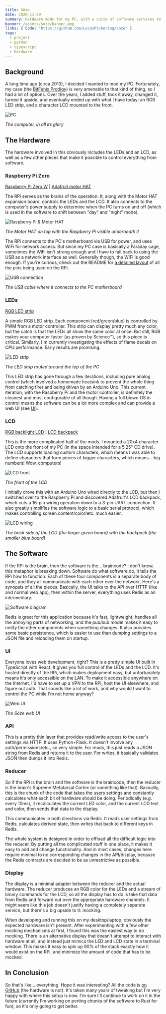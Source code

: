 ```yaml
---
title: Söze
date: 2020-11-29
summary: Hardware mods for my PC, with a suite of software services to make it all run smoothly. The mods include an LCD mounted on the front and a strip of RGB LEDs inside, all driven by a Raspberry Pi Zero.
banner: /assets/soze/banner.png
links: { Code: "https://github.com/LucasPickering/soze" }
tags:
  - project
  - python
  - typescript
  - hardware
---
```


## Background

A long time ago (circa 2013), I decided I wanted to mod my PC. Fortunately, my case (the [BitFenix Prodigy](https://www.bitfenix.com/products/chassis/mini-itx/prodigy/)) is very amenable to that kind of thing, so I had a lot of options. Over the years, I added stuff, took it away, changed it, turned it upside, and eventually ended up with what I have today: an RGB LED strip, and a character LCD mounted to the front.

![PC](/assets/soze/pc.jpg)

_The computer, in all its glory_

## The Hardware

The hardware involved in this obviously includes the LEDs and an LCD, as well as a few other pieces that make it possible to control everything from software.

### Raspberry Pi Zero

[Raspberry Pi Zero W](https://www.raspberrypi.org/products/raspberry-pi-zero-w/) | [Adafruit motor HAT](https://www.adafruit.com/product/2348)

The RPi serves as the brains of the operation. It, along with the Motor HAT expansion board, controls the LEDs and the LCD. It also connects to the computer's power supply to determine when the PC turns on and off (which is used in the software to shift between "day" and "night" mode).

![Raspberry Pi & Motor HAT](/assets/soze/rpi.jpg)

_The Motor HAT on top with the Raspberry Pi visible underneath it_

The RPi connects to the PC's motherboard via USB for power, and uses WiFi for network access. But since my PC case is basically a Faraday cage, sometimes the WiFi isn't strong enough and I have to fall back to using the USB as a network interface as well. Generally though, the WiFi is good enough. If you're curious, check out the README for [a detailed layout](https://github.com/LucasPickering/soze#pin-layout) of all the pins being used on the RPi.

![USB connection](/assets/soze/usb.jpg)

_The USB cable where it connects to the PC motherboard_

### LEDs

[RGB LED strip](https://www.adafruit.com/product/346)

A simple RGB LED strip. Each component (red/green/blue) is controlled by PWM from a motor controller. This strip can display pretty much any color, but the catch is that the LEDs all show the same color at once. But still, RGB makes your computer faster (as proven by Science™), so this piece is critical. Similarly, I'm currently investigating the effects of flame decals on CPU performance. Early results are promising.

![LED strip](/assets/soze/leds.jpg)

_The LED strip routed around the top of the PC_

This LED strip has gone through a few iterations, including pure analog control (which involved a homemade heatsink to prevent the whole thing from catching fire) and being driven by an Arduino Uno. This current iteration, with the Raspberry Pi and the motor controller, is definitely the cleanest and most configurable of all though. Having a full blown OS in control means the software can be a lot more complex and can provide a web UI (see [UI](#ui)).

### LCD

[RGB backlight LCD](https://www.adafruit.com/product/498) | [LCD backpack](https://www.adafruit.com/product/781)

This is the more complicated half of the mods. I mounted a 20x4 character LCD onto the front of my PC (in the space intended for a 5.25" CD drive). The LCD supports loading custom characters, which means I was able to define characters that form pieces of _bigger_ characters, which means... big numbers! Wow, computers!

![LCD front](/assets/soze/lcd_front.jpg)

_The front of the LCD_

I initially drove this with an Arduino Uno wired directly to the LCD, but then I switched over to the Raspberry Pi and discovered Adafruit's LCD backpack, which cuts a 16-pin wiring operation down to a 3-pin UART connection. It also greatly simplifies the software logic to a basic serial protocol, which makes controlling screen content/color/etc. much easier.

![LCD wiring](/assets/soze/lcd_back.jpg)

_The back side of the LCD (the larger green board) with the backpack (the smaller blue board)_

## The Software

If the RPi is the brain, then the software is the... braincode? I don't know, this metaphor is breaking down. Software do what software do, it tells the RPi how to function. Each of these four components is a separate body of code, and they all communicate with each other over the network. Here's a synopsis of all the pieces. Basically, the UI talks to the API over HTTP (like and normal web app), then within the server, everything uses Redis as an intermediary.

![Software diagram](/assets/soze/diagram.png)

Redis is great for this application because it's fast, lightweight, handles all the annoying parts of networking, and the pub/sub model makes it easy to notify the other components when something changes. It also provides some basic persistence, which is easier to use than dumping settings to a JSON file and reloading them on startup.

### UI

Everyone loves web development, right? This is a pretty simple UI built in TypeScript with React. It gives you full control of the LEDs and the LCD. It's hosted directly of the RPi, which makes deployment easy, but unfortunately means it's only accessible on the LAN. To make it accessible anywhere on the Internet, I'd have to set up a VPN to the RPi, host the UI elsewhere, and figure out auth. That sounds like a lot of work, and why would I want to control the PC while I'm not home anyway?

![Web UI](/assets/soze/ui.png)

_The Söze web UI_

### API

This is a pretty thin layer that provides read/write access to the user's settings via HTTP. It uses Python+Flask. It doesn't involve any auth/permissions/etc., so very simple. For reads, this just reads a JSON string from Redis and returns it to the user. For writes, it basically validates JSON then dumps it into Redis.

### Reducer

So if the RPi is the brain and the software is the braincode, then the reducer is the brain's Supreme Metatarsal Cortex (or something like that). Basically, this is the chunk of the code that takes the users settings and constantly calculates what each bit of hardware should be doing. Periodically (e.g. every 10ms), it recalculates the current LED color, and the current LCD text and color, then sends that data to the display.

This communicates in both directions via Redis. It reads user settings from Redis, calculates derived state, then writes that back to different keys in Redis.

The whole system is designed in order to offload all the difficult logic into the reducer. By putting all the complicated stuff in one place, it makes it easy to add and change functionality. And in most cases, changes here require minimal to no corresponding changes in the API/display, because the Redis contracts are decided to be as unrestrictive as possible.

### Display

The display is a minimal adapter between the reducer and the actual hardware. The reducer produces an RGB color for the LEDs and a stream of binary commands for the LCD, so all the display has to do is take that data from Redis and forward out over the appropriate hardware channels. It might seem like this job doesn't justify having a completely separate service, but there's a big upside to it: mocking.

When developing and running this on my desktop/laptop, obviously the expected hardware isn't present. After experimenting with a few other mocking mechanisms at first, I found this was the easiest way to do mocking. There is an alternative display that doesn't attempt to interact with hardware at all, and instead just mimics the LED and LCD state in a terminal window. This makes it easy to spin up 90% of the stack exactly how it would exist on the RPi, and minimize the amount of code that has to be mocked.

## In Conclusion

So that's like... everything. Hope it was interesting? All the code is [on GitHub](https://github.com/LucasPickering/soze) (the hardware is not). It's taken many years of tweaking but I'm very happy with where this setup is now. I'm sure I'll continue to work on it in the future (currently I'm working on porting chunks of the software to Rust for fun), so it's only going to get better.
